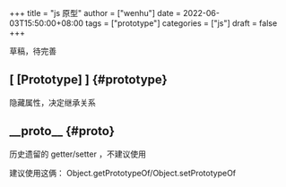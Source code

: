 +++
title = "js 原型"
author = ["wenhu"]
date = 2022-06-03T15:50:00+08:00
tags = ["prototype"]
categories = ["js"]
draft = false
+++

草稿，待完善


## [ [Prototype] ] {#prototype}

隐藏属性，决定继承关系


## __proto\_\_ {#proto}

历史遗留的 getter/setter ，不建议使用

建议使用这俩： Object.getPrototypeOf/Object.setPrototypeOf
